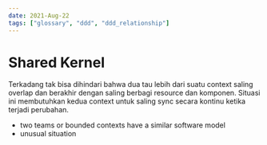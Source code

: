 ```yaml
---
date: 2021-Aug-22
tags: ["glossary", "ddd", "ddd_relationship"]
---
```


# Shared Kernel
Terkadang tak bisa dihindari bahwa dua tau lebih dari suatu context saling overlap dan berakhir dengan saling berbagi resource dan komponen. Situasi ini membutuhkan kedua context untuk saling sync secara kontinu ketika terjadi perubahan.

- two teams or bounded contexts have a similar software model
- unusual situation